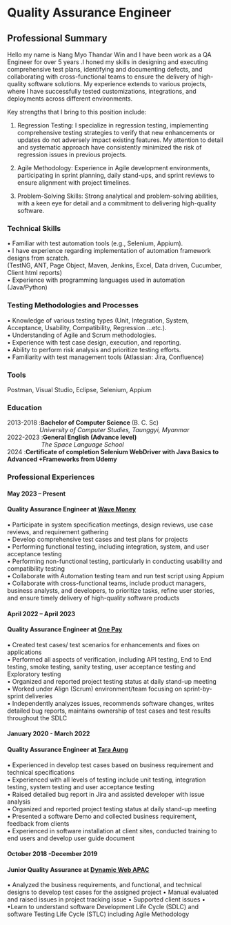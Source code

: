 # Quality Assurance Engineer 
## Professional Summary
Hello my name is Nang Myo Thandar Win and  I have been work as a QA Engineer for over 5 years .I honed my skills in designing and executing comprehensive test plans, identifying and documenting defects, and collaborating with cross-functional teams to ensure the delivery of high-quality software solutions. My experience extends to various projects, where I have successfully tested customizations, integrations, and deployments across different environments.

Key strengths that I bring to this position include:

1. Regression Testing: I specialize in regression testing, implementing comprehensive testing strategies to verify that new enhancements or updates do not adversely impact existing features. My attention to detail and systematic approach have consistently minimized the risk of regression issues in previous projects.

2. Agile Methodology: Experience in Agile development environments, participating in sprint planning, daily stand-ups, and sprint reviews to ensure alignment with project timelines.

3. Problem-Solving Skills: Strong analytical and problem-solving abilities, with a keen eye for detail and a commitment to delivering high-quality software.

### Technical Skills 
•	Familiar with test automation tools (e.g., Selenium, Appium). <br>
•	I have experience regarding implementation of automation framework designs from scratch. <br>
(TestNG, ANT, Page Object, Maven, Jenkins, Excel, Data driven, Cucumber, Client html reports)<br>
•	Experience with programming languages used in automation (Java/Python)<br>
### Testing Methodologies and Processes
•	Knowledge of various testing types (Unit, Integration, System, Acceptance, Usability, Compatibility, Regression ...etc.).<br>
•	Understanding of Agile and Scrum methodologies. <br>
•	Experience with test case design, execution, and reporting.<br>
•	Ability to perform risk analysis and prioritize testing efforts.<br>
•	Familiarity with test management tools (Atlassian: Jira, Confluence)<br>

### Tools  
Postman, Visual Studio, Eclipse, Selenium, Appium   <br>
### Education 
2013-2018  :<b>Bachelor of Computer Science </b> (B. C. Sc) <br>
    &nbsp; &nbsp; &nbsp; &nbsp; &nbsp; &nbsp; &nbsp; &nbsp; &nbsp;&nbsp;&nbsp;<i>University of Computer Studies, Taunggyi, Myanmar</i><br>
2022-2023  :<b>General English (Advance level)</b><br>
&nbsp; &nbsp; &nbsp; &nbsp; &nbsp; &nbsp; &nbsp; &nbsp; &nbsp;&nbsp;&nbsp;&nbsp;<i>The Space Language School </i><br>
2024       :<b>Certificate of completion Selenium WebDriver with Java Basics to Advanced +Frameworks from Udemy</b>

### Professional Experiences
#### <b> May 2023 – Present </b>    
#### Quality Assurance Engineer at <a href="https://wavemoney.com.mm/wavemoney">Wave Money</a><br>
•	Participate in system specification meetings, design reviews, use case reviews, and requirement gathering <br>
•	Develop comprehensive test cases and test plans for projects <br>
•	Performing functional testing, including integration, system, and user acceptance testing <br>
•	Performing non-functional testing, particularly in conducting usability and compatibility testing <br>
•	Collaborate with Automation testing team and run test script using Appium <br>
•	Collaborate with cross-functional teams, include product managers, business analysts, and developers, to prioritize tasks, refine user stories, and ensure timely delivery of high-quality software products <br>
#### <b> April 2022 – April 2023 </b>
#### Quality Assurance Engineer at <a href="https://www.onepay.com.mm/">One Pay</a><br>
•	Created test cases/ test scenarios for enhancements and fixes on applications <br>
•	Performed all aspects of verification, including API testing, End to End testing, smoke testing, sanity testing, user acceptance testing and Exploratory testing <br>
•	Organized and reported project testing status at daily stand-up meeting <br>
•	Worked under Align (Scrum) environment/team focusing on sprint-by-sprint deliveries <br>
•	Independently analyzes issues, recommends software changes, writes detailed bug reports, maintains ownership of test cases and test results throughout the SDLC <br>
#### <b> January 2020 - March 2022 </b>
#### Quality Assurance Engineer at <a href="https://www.taraaung.com/">Tara Aung</a><br>
•	Experienced in develop test cases based on business requirement and technical specifications <br>
•	Experienced with all levels of testing include unit testing, integration testing, system testing and user acceptance testing <br>
•	Raised detailed bug report in Jira and assisted developer with issue analysis <br>
•	Organized and reported project testing status at daily stand-up meeting <br>
•	Presented a software Demo and collected business requirement, feedback from clients<br>
•	Experienced in software installation at client sites, conducted training to end users and develop user guide document <br>
#### <b> October 2018 -December 2019</b>
#### Junior Quality Assurance at  <a href="https://dynamicweb.com/about/meet-dynamicweb/team-apac">Dynamic Web APAC</a><br>
•	Analyzed the business requirements, and functional, and technical designs to develop test cases for the assigned project
•	Manual evaluated and raised issues in project tracking issue
•	Supported client issues
•	•Learn to understand software Development Life Cycle (SDLC) and software Testing Life Cycle (STLC) including Agile Methodology





